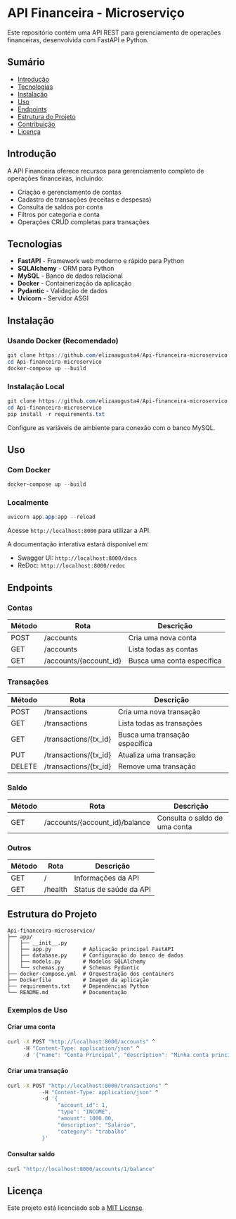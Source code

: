 # API Financeira - Microserviço

Este repositório contém uma API REST para gerenciamento de operações financeiras, desenvolvida com FastAPI e Python.

## Sumário

- [Introdução](#introdução)
- [Tecnologias](#tecnologias)
- [Instalação](#instalação)
- [Uso](#uso)
- [Endpoints](#endpoints)
- [Estrutura do Projeto](#estrutura-do-projeto)
- [Contribuição](#contribuição)
- [Licença](#licença)

## Introdução

A API Financeira oferece recursos para gerenciamento completo de operações financeiras, incluindo:
- Criação e gerenciamento de contas
- Cadastro de transações (receitas e despesas)
- Consulta de saldos por conta
- Filtros por categoria e conta
- Operações CRUD completas para transações

## Tecnologias

- **FastAPI** - Framework web moderno e rápido para Python
- **SQLAlchemy** - ORM para Python
- **MySQL** - Banco de dados relacional
- **Docker** - Containerização da aplicação
- **Pydantic** - Validação de dados
- **Uvicorn** - Servidor ASGI

## Instalação

### Usando Docker (Recomendado)

```powershell
git clone https://github.com/elizaaugusta4/Api-financeira-microservico.git
cd Api-financeira-microservico
docker-compose up --build
```

### Instalação Local

```powershell
git clone https://github.com/elizaaugusta4/Api-financeira-microservico.git
cd Api-financeira-microservico
pip install -r requirements.txt
```

Configure as variáveis de ambiente para conexão com o banco MySQL.

## Uso

### Com Docker
```powershell
docker-compose up --build
```

### Localmente
```powershell
uvicorn app.app:app --reload
```


Acesse `http://localhost:8000` para utilizar a API.

A documentação interativa estará disponível em:
- Swagger UI: `http://localhost:8000/docs`
- ReDoc: `http://localhost:8000/redoc`

## Endpoints

### Contas

| Método | Rota                    | Descrição                    |
|--------|-------------------------|------------------------------|
| POST   | /accounts               | Cria uma nova conta          |
| GET    | /accounts               | Lista todas as contas        |
| GET    | /accounts/{account_id}  | Busca uma conta específica   |

### Transações

| Método | Rota                        | Descrição                      |
|--------|-----------------------------|--------------------------------|
| POST   | /transactions               | Cria uma nova transação        |
| GET    | /transactions               | Lista todas as transações      |
| GET    | /transactions/{tx_id}       | Busca uma transação específica |
| PUT    | /transactions/{tx_id}       | Atualiza uma transação         |
| DELETE | /transactions/{tx_id}       | Remove uma transação           |

### Saldo

| Método | Rota                          | Descrição                    |
|--------|-------------------------------|------------------------------|
| GET    | /accounts/{account_id}/balance| Consulta o saldo de uma conta|

### Outros

| Método | Rota     | Descrição               |
|--------|----------|-------------------------|
| GET    | /        | Informações da API      |
| GET    | /health  | Status de saúde da API  |

## Estrutura do Projeto

```
Api-financeira-microservico/
├── app/
│   ├── __init__.py
│   ├── app.py          # Aplicação principal FastAPI
│   ├── database.py     # Configuração do banco de dados
│   ├── models.py       # Modelos SQLAlchemy
│   └── schemas.py      # Schemas Pydantic
├── docker-compose.yml  # Orquestração dos containers
├── Dockerfile          # Imagem da aplicação
├── requirements.txt    # Dependências Python
└── README.md           # Documentação
```

### Exemplos de Uso

#### Criar uma conta
```bash
curl -X POST "http://localhost:8000/accounts" ^
     -H "Content-Type: application/json" ^
     -d '{"name": "Conta Principal", "description": "Minha conta principal"}'
```

#### Criar uma transação
```bash
curl -X POST "http://localhost:8000/transactions" ^
           -H "Content-Type: application/json" ^
           -d '{
                "account_id": 1,
                "type": "INCOME",
                "amount": 1000.00,
                "description": "Salário",
                "category": "trabalho"
           }'
```

#### Consultar saldo
```bash
curl "http://localhost:8000/accounts/1/balance"
```

## Licença

Este projeto está licenciado sob a [MIT License](LICENSE).